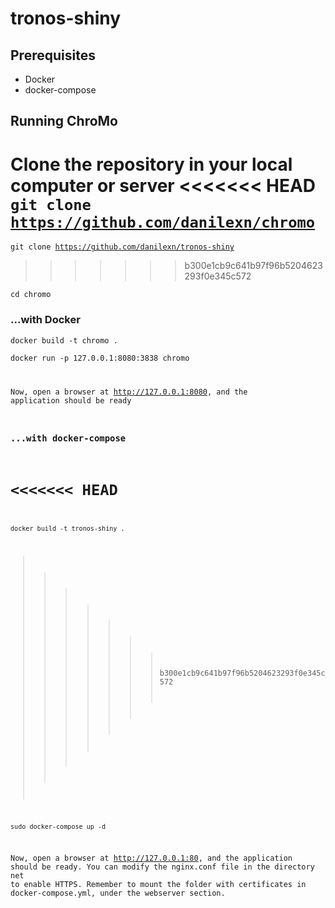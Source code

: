 # tronos-shiny

## Prerequisites

- Docker
- docker-compose

## Running ChroMo

Clone the repository in your local computer or server
<<<<<<< HEAD
<code>git clone https://github.com/danilexn/chromo</code>
=======

<code>git clone https://github.com/danilexn/tronos-shiny</code>
>>>>>>> b300e1cb9c641b97f96b5204623293f0e345c572

<code>cd chromo</code>

### ...with Docker

<code>docker build -t chromo .</code>

<code>docker run -p 127.0.0.1:8080:3838 chromo

Now, open a browser at http://127.0.0.1:8080, and the application should be ready

### ...with docker-compose
<<<<<<< HEAD
=======
<code>docker build -t tronos-shiny .</code>
>>>>>>> b300e1cb9c641b97f96b5204623293f0e345c572

<code>sudo docker-compose up -d</code>

Now, open a browser at http://127.0.0.1:80, and the application should be ready.
You can modify the nginx.conf file in the directory net to enable HTTPS.
Remember to mount the folder with certificates in docker-compose.yml, under the webserver section.
